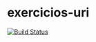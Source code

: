 # exercicios-uri

[![Build Status](https://travis-ci.org/tabatagloria/exercicios-uri.svg?branch=master)](https://travis-ci.org/tabatagloria/exercicios-uri)